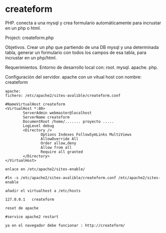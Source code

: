 createform
==========

PHP. conecta a una mysql y crea formulario automáticamente para incrustar en un php o html.


Project: createform.php

Objetivos.
    Crear un php que partiendo de una DB mysql y una determinada tabla, 
    generar un formulario con todos los campos de esa tabla, para incrustar en 
    un php/html.

Requerimientos.
    Entorno de desarrollo local con:
    root.
    mysql.
    apache.
    php.
    

Configuración del servidor.
    apache con un vitual host con nombre: createform

    apache:
    fichero: /etc/apache2/sites-avalible/createform.conf

    #NameVirtualHost createform
    <VirtualHost *:80>
            ServerAdmin webmaster@localhost
            ServerName createform
            DocumentRoot /home/....... proyecto .....
            LogLevel debug
            <Directory />
                    Options Indexes FollowSymLinks MultiViews
                    AllowOverride All
                    Order allow,deny
                    Allow from all
                    Require all granted
            </Directory>
    </VirtualHost>

    enlace en /etc/apache2/sites-enable/
    
    #ln -s /etc/apache2/sites-avalible/createform.conf /etc/apache2/sites-enable

    añadir el virtualhost a /etc/hosts
    
    127.0.0.1   createform

    reset de apache

    #service apache2 restart

    ya en el navegador debe funcionar : http://createform/


    
